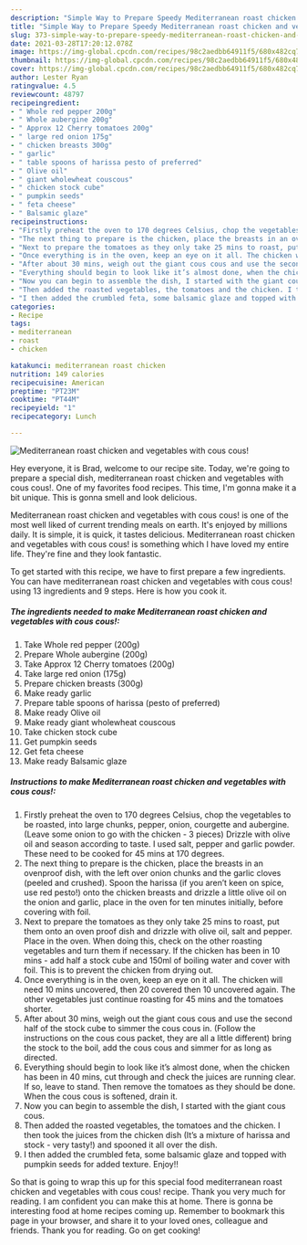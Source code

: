 ```yaml
---
description: "Simple Way to Prepare Speedy Mediterranean roast chicken and vegetables with cous cous!"
title: "Simple Way to Prepare Speedy Mediterranean roast chicken and vegetables with cous cous!"
slug: 373-simple-way-to-prepare-speedy-mediterranean-roast-chicken-and-vegetables-with-cous-cous
date: 2021-03-28T17:20:12.078Z
image: https://img-global.cpcdn.com/recipes/98c2aedbb64911f5/680x482cq70/mediterranean-roast-chicken-and-vegetables-with-cous-cous-recipe-main-photo.jpg
thumbnail: https://img-global.cpcdn.com/recipes/98c2aedbb64911f5/680x482cq70/mediterranean-roast-chicken-and-vegetables-with-cous-cous-recipe-main-photo.jpg
cover: https://img-global.cpcdn.com/recipes/98c2aedbb64911f5/680x482cq70/mediterranean-roast-chicken-and-vegetables-with-cous-cous-recipe-main-photo.jpg
author: Lester Ryan
ratingvalue: 4.5
reviewcount: 48797
recipeingredient:
- " Whole red pepper 200g"
- " Whole aubergine 200g"
- " Approx 12 Cherry tomatoes 200g"
- " large red onion 175g"
- " chicken breasts 300g"
- " garlic"
- " table spoons of harissa pesto of preferred"
- " Olive oil"
- " giant wholewheat couscous"
- " chicken stock cube"
- " pumpkin seeds"
- " feta cheese"
- " Balsamic glaze"
recipeinstructions:
- "Firstly preheat the oven to 170 degrees Celsius, chop the vegetables to be roasted, into large chunks, pepper, onion, courgette and aubergine. (Leave some onion to go with the chicken - 3 pieces) Drizzle with olive oil and season according to taste. I used salt, pepper and garlic powder. These need to be cooked for 45 mins at 170 degrees."
- "The next thing to prepare is the chicken, place the breasts in an ovenproof dish, with the left over onion chunks and the garlic cloves (peeled and crushed). Spoon the harissa (if you aren’t keen on spice, use red pesto!) onto the chicken breasts and drizzle a little olive oil on the onion and garlic, place in the oven for ten minutes initially, before covering with foil."
- "Next to prepare the tomatoes as they only take 25 mins to roast, put them onto an oven proof dish and drizzle with olive oil, salt and pepper. Place in the oven. When doing this, check on the other roasting vegetables and turn them if necessary. If the chicken has been in 10 mins - add half a stock cube and 150ml of boiling water and cover with foil. This is to prevent the chicken from drying out."
- "Once everything is in the oven, keep an eye on it all. The chicken will need 10 mins uncovered, then 20 covered then 10 uncovered again. The other vegetables just continue roasting for 45 mins and the tomatoes shorter."
- "After about 30 mins, weigh out the giant cous cous and use the second half of the stock cube to simmer the cous cous in. (Follow the instructions on the cous cous packet, they are all a little different) bring the stock to the boil, add the cous cous and simmer for as long as directed."
- "Everything should begin to look like it’s almost done, when the chicken has been in 40 mins, cut through and check the juices are running clear. If so, leave to stand. Then remove the tomatoes as they should be done. When the cous cous is softened, drain it."
- "Now you can begin to assemble the dish, I started with the giant cous cous."
- "Then added the roasted vegetables, the tomatoes and the chicken. I then took the juices from the chicken dish (It’s a mixture of harissa and stock - very tasty!) and spooned it all over the dish."
- "I then added the crumbled feta, some balsamic glaze and topped with pumpkin seeds for added texture. Enjoy!!"
categories:
- Recipe
tags:
- mediterranean
- roast
- chicken

katakunci: mediterranean roast chicken 
nutrition: 149 calories
recipecuisine: American
preptime: "PT23M"
cooktime: "PT44M"
recipeyield: "1"
recipecategory: Lunch

---
```



![Mediterranean roast chicken and vegetables with cous cous!](https://img-global.cpcdn.com/recipes/98c2aedbb64911f5/680x482cq70/mediterranean-roast-chicken-and-vegetables-with-cous-cous-recipe-main-photo.jpg)

Hey everyone, it is Brad, welcome to our recipe site. Today, we're going to prepare a special dish, mediterranean roast chicken and vegetables with cous cous!. One of my favorites food recipes. This time, I'm gonna make it a bit unique. This is gonna smell and look delicious.

Mediterranean roast chicken and vegetables with cous cous! is one of the most well liked of current trending meals on earth. It's enjoyed by millions daily. It is simple, it is quick, it tastes delicious. Mediterranean roast chicken and vegetables with cous cous! is something which I have loved my entire life. They're fine and they look fantastic.




To get started with this recipe, we have to first prepare a few ingredients. You can have mediterranean roast chicken and vegetables with cous cous! using 13 ingredients and 9 steps. Here is how you cook it.

<!--inarticleads1-->

##### The ingredients needed to make Mediterranean roast chicken and vegetables with cous cous!:

1. Take  Whole red pepper (200g)
1. Prepare  Whole aubergine (200g)
1. Take  Approx 12 Cherry tomatoes (200g)
1. Take  large red onion (175g)
1. Prepare  chicken breasts (300g)
1. Make ready  garlic
1. Prepare  table spoons of harissa (pesto of preferred)
1. Make ready  Olive oil
1. Make ready  giant wholewheat couscous
1. Take  chicken stock cube
1. Get  pumpkin seeds
1. Get  feta cheese
1. Make ready  Balsamic glaze




<!--inarticleads2-->

##### Instructions to make Mediterranean roast chicken and vegetables with cous cous!:

1. Firstly preheat the oven to 170 degrees Celsius, chop the vegetables to be roasted, into large chunks, pepper, onion, courgette and aubergine. (Leave some onion to go with the chicken - 3 pieces) Drizzle with olive oil and season according to taste. I used salt, pepper and garlic powder. These need to be cooked for 45 mins at 170 degrees.
1. The next thing to prepare is the chicken, place the breasts in an ovenproof dish, with the left over onion chunks and the garlic cloves (peeled and crushed). Spoon the harissa (if you aren’t keen on spice, use red pesto!) onto the chicken breasts and drizzle a little olive oil on the onion and garlic, place in the oven for ten minutes initially, before covering with foil.
1. Next to prepare the tomatoes as they only take 25 mins to roast, put them onto an oven proof dish and drizzle with olive oil, salt and pepper. Place in the oven. When doing this, check on the other roasting vegetables and turn them if necessary. If the chicken has been in 10 mins - add half a stock cube and 150ml of boiling water and cover with foil. This is to prevent the chicken from drying out.
1. Once everything is in the oven, keep an eye on it all. The chicken will need 10 mins uncovered, then 20 covered then 10 uncovered again. The other vegetables just continue roasting for 45 mins and the tomatoes shorter.
1. After about 30 mins, weigh out the giant cous cous and use the second half of the stock cube to simmer the cous cous in. (Follow the instructions on the cous cous packet, they are all a little different) bring the stock to the boil, add the cous cous and simmer for as long as directed.
1. Everything should begin to look like it’s almost done, when the chicken has been in 40 mins, cut through and check the juices are running clear. If so, leave to stand. Then remove the tomatoes as they should be done. When the cous cous is softened, drain it.
1. Now you can begin to assemble the dish, I started with the giant cous cous.
1. Then added the roasted vegetables, the tomatoes and the chicken. I then took the juices from the chicken dish (It’s a mixture of harissa and stock - very tasty!) and spooned it all over the dish.
1. I then added the crumbled feta, some balsamic glaze and topped with pumpkin seeds for added texture. Enjoy!!




So that is going to wrap this up for this special food mediterranean roast chicken and vegetables with cous cous! recipe. Thank you very much for reading. I am confident you can make this at home. There is gonna be interesting food at home recipes coming up. Remember to bookmark this page in your browser, and share it to your loved ones, colleague and friends. Thank you for reading. Go on get cooking!
